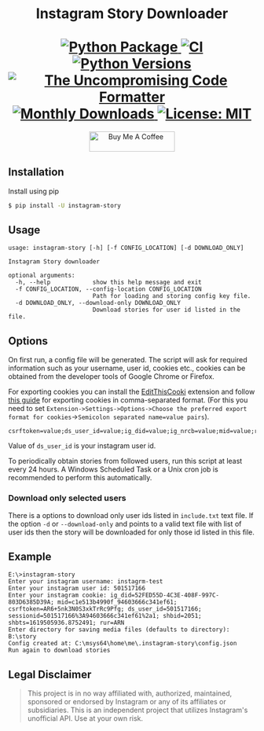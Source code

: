 <p>
  <div align="center">
  <h1>
    Instagram Story Downloader<br /> <br />
    <a href="https://pypi.python.org/pypi/instagram-story">
      <img
        src="https://img.shields.io/pypi/v/instagram-story.svg"
        alt="Python Package"
      />
    </a>
    <a href="https://pypi.python.org/pypi/instagram-story">
      <img
        src="https://img.shields.io/github/workflow/status/skyme5/instagram-story/publish"
        alt="CI"
      />
    </a>
    <a href="https://codecov.io/gh/skyme5/instagram-story">
      <img
        src="https://img.shields.io/pypi/pyversions/instagram-story"
        alt="Python Versions"
      />
    </a>
    <a href="https://github.com/psf/black">
      <img
        src="https://img.shields.io/badge/code%20style-black-000000.svg"
        alt="The Uncompromising Code Formatter"
      />
    </a>
    <a href="https://pepy.tech/project/instagram-story">
      <img
        src="https://pepy.tech/badge/instagram-story"
        alt="Monthly Downloads"
      />
    </a>
    <a href="https://opensource.org/licenses/MIT">
      <img
        src="https://img.shields.io/badge/License-MIT-blue.svg"
        alt="License: MIT"
      />
    </a>
  </h1>
  <a href="https://buymeacoffee.com/skyme5" target="_blank"><img src="https://www.buymeacoffee.com/assets/img/custom_images/orange_img.png" alt="Buy Me A Coffee" style="height: 41px !important;width: 174px !important;" ></a>
  </div>
</p>

## Installation

Install using pip

```bash
$ pip install -U instagram-story
```

## Usage

```text
usage: instagram-story [-h] [-f CONFIG_LOCATION] [-d DOWNLOAD_ONLY]

Instagram Story downloader

optional arguments:
  -h, --help            show this help message and exit
  -f CONFIG_LOCATION, --config-location CONFIG_LOCATION
                        Path for loading and storing config key file.
  -d DOWNLOAD_ONLY, --download-only DOWNLOAD_ONLY
                        Download stories for user id listed in the file.
```

## Options

On first run, a config file will be generated. The script will ask for required information such as your username, user id, cookies etc., cookies can be obtained from the developer tools of Google Chrome or Firefox.

For exporting cookies you can install the [EditThisCooki](http://www.editthiscookie.com/) extension and follow [this guide](http://www.editthiscookie.com/blog/2014/03/import-export-cookies/) for exporting cookies in comma-separated format. (For this you need to set `Extension->Settings->Options->Choose the preferred export format for cookies`->`Semicolon separated name=value pairs`).

```text
csrftoken=value;ds_user_id=value;ig_did=value;ig_nrcb=value;mid=value;rur=value;sessionid=value;shbid=value;shbts=value;
```

Value of `ds_user_id` is your instagram user id.

To periodically obtain stories from followed users, run this script at least every 24 hours. A Windows Scheduled Task or a Unix cron job is recommended to perform this automatically.

### Download only selected users

There is a options to download only user ids listed in `include.txt` text file. If the option `-d` or `--download-only` and points to a valid text file with list of user ids then the story will be downloaded for only those id listed in this file.

## Example

```text
E:\>instagram-story
Enter your instagram username: instagrm-test
Enter your instagram user id: 501517166
Enter your instagram cookie: ig_did=52FED55D-4C3E-408F-997C-803D6385D39A; mid=c1e513b4990f_94603666c341ef61; csrftoken=AR6+5nk3N0S3xkTrRc9Pfg; ds_user_id=501517166; sessionid=501517166%3A94603666c341ef61%2a1; shbid=2051; shbts=1619505936.8752491; rur=ARN
Enter directory for saving media files (defaults to directory): B:\story
Config created at: C:\msys64\home\me\.instagram-story\config.json
Run again to download stories
```

## Legal Disclaimer

> This project is in no way affiliated with, authorized, maintained, sponsored or endorsed by Instagram or any of its affiliates or subsidiaries. This is an independent project that utilizes Instagram's unofficial API. Use at your own risk.
